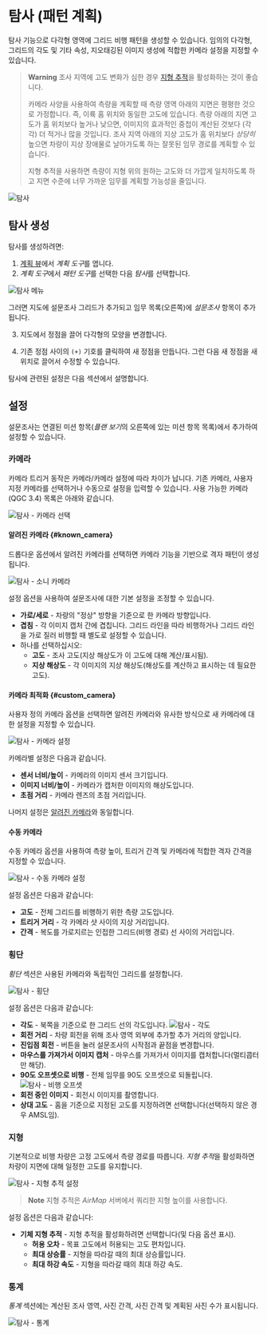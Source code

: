 # 탐사 (패턴 계획)

탐사 기능으로 다각형 영역에 그리드 비행 패턴을 생성할 수 있습니다. 임의의 다각형, 그리드의 각도 및 기타 속성, 지오태깅된 이미지 생성에 적합한 카메라 설정을 지정할 수 있습니다.

> **Warning** 조사 지역에 고도 변화가 심한 경우 [지형 추적](#terrain)을 활성화하는 것이 좋습니다.
> 
> 카메라 사양을 사용하여 측량을 계획할 때 측량 영역 아래의 지면은 평평한 것으로 가정합니다. 즉, 이륙 홈 위치와 동일한 고도에 있습니다. 측량 아래의 지면 고도가 홈 위치보다 높거나 낮으면, 이미지의 효과적인 중첩이 계산된 것보다 (각각) 더 적거나 많을 것입니다. 조사 지역 아래의 지상 고도가 홈 위치보다 *상당히* 높으면 차량이 지상 장애물로 날아가도록 하는 잘못된 임무 경로를 계획할 수 있습니다.
> 
> 지형 추적을 사용하면 측량이 지형 위의 원하는 고도와 더 가깝게 일치하도록 하고 지면 수준에 너무 가까운 임무를 계획할 가능성을 줄입니다.

![탐사](../../assets/plan/survey/survey.jpg)

## 탐사 생성

탐사를 생성하려면:

1. [계획 뷰](../PlanView/PlanView.md)에서 *계획 도구*를 엽니다.
2. *계획 도구*에서 *패턴 도구*를 선택한 다음 *탐사*를 선택합니다.
  
  ![탐사 메뉴](../../assets/plan/survey/survey_menu.jpg)
  
  그러면 지도에 설문조사 그리드가 추가되고 임무 목록(오른쪽)에 *설문조사* 항목이 추가됩니다.

3. 지도에서 정점을 끌어 다각형의 모양을 변경합니다.

4. 기존 정점 사이의 `(+)` 기호를 클릭하여 새 정점을 만듭니다. 그런 다음 새 정점을 새 위치로 끌어서 수정할 수 있습니다.

탐사에 관련된 설정은 다음 섹션에서 설명합니다.

## 설정

설문조사는 연결된 미션 항목(*플랜 보기*의 오른쪽에 있는 미션 항목 목록)에서 추가하여 설정할 수 있습니다.

### 카메라

카메라 트리거 동작은 카메라/카메라 설정에 따라 차이가 납니다. 기존 카메라, 사용자 지정 카메라를 선택하거나 수동으로 설정을 입력할 수 있습니다. 사용 가능한 카메라(QGC 3.4) 목록은 아래와 같습니다.

![탐사 - 카메라 선택](../../assets/plan/survey/survey_camera_select.jpg)

#### 알려진 카메라 {#known_camera}

드롭다운 옵션에서 알려진 카메라를 선택하면 카메라 기능을 기반으로 격자 패턴이 생성됩니다.

![탐사 - 소니 카메라](../../assets/plan/survey/survey_camera_sony.jpg)

설정 옵션을 사용하여 설문조사에 대한 기본 설정을 조정할 수 있습니다.

- **가로/세로** - 차량의 "정상" 방향을 기준으로 한 카메라 방향입니다.
- **겹침** - 각 이미지 캡처 간에 겹칩니다. 그리드 라인을 따라 비행하거나 그리드 라인을 가로 질러 비행할 때 별도로 설정할 수 있습니다.
- 하나를 선택하십시오: 
  - **고도** - 조사 고도(지상 해상도가 이 고도에 대해 계산/표시됨).
  - **지상 해상도** - 각 이미지의 지상 해상도(해상도를 계산하고 표시하는 데 필요한 고도).

#### 카메라 최적화 {#custom_camera}

사용자 정의 카메라 옵션을 선택하면 알려진 카메라와 유사한 방식으로 새 카메라에 대한 설정을 지정할 수 있습니다.

![탐사 - 카메라 설정](../../assets/plan/survey/survey_camera_custom.jpg)

카메라별 설정은 다음과 같습니다.

- **센서 너비/높이** - 카메라의 이미지 센서 크기입니다.
- **이미지 너비/높이** - 카메라가 캡처한 이미지의 해상도입니다.
- **초점 거리** - 카메라 렌즈의 초점 거리입니다.

나머지 설정은 [알려진 카메라](#known_camera)와 동일합니다.

#### 수동 카메라

수동 카메라 옵션을 사용하여 측량 높이, 트리거 간격 및 카메라에 적합한 격자 간격을 지정할 수 있습니다.

![탐사 - 수동 카메라 설정](../../assets/plan/survey/survey_camera_manual.jpg)

설정 옵션은 다음과 같습니다:

- **고도** - 전체 그리드를 비행하기 위한 측량 고도입니다.
- **트리거 거리** - 각 카메라 샷 사이의 지상 거리입니다.
- **간격** - 복도를 가로지르는 인접한 그리드(비행 경로) 선 사이의 거리입니다.

### 횡단

*횡단* 섹션은 사용된 카메라와 독립적인 그리드를 설정합니다.

![탐사 - 횡단](../../assets/plan/survey/survey_transects.jpg)

설정 옵션은 다음과 같습니다:

- **각도** - 북쪽을 기준으로 한 그리드 선의 각도입니다. ![탐사 - 각도](../../assets/plan/survey/survey_transects_angle.jpg)
- **회전 거리** - 차량 회전을 위해 조사 영역 외부에 추가할 추가 거리의 양입니다.
- **진입점 회전** - 버튼을 눌러 설문조사의 시작점과 끝점을 변경합니다.
- **마우스를 가져가서 이미지 캡처** - 마우스를 가져가서 이미지를 캡처합니다(멀티콥터만 해당).
- **90도 오프셋으로 비행** - 전체 임무를 90도 오프셋으로 되돌립니다. ![탐사 - 비행 오프셋](../../assets/plan/survey/survey_transects_offset.jpg)
- **회전 중인 이미지** - 회전시 이미지를 촬영합니다.
- **상대 고도** - 홈을 기준으로 지정된 고도를 지정하려면 선택합니다(선택하지 않은 경우 AMSL임).

### 지형

기본적으로 비행 차량은 고정 고도에서 측량 경로를 따릅니다. *지형 추적*을 활성화하면 차량이 지면에 대해 일정한 고도를 유지합니다.

![탐사 - 지형 추적 설정](../../assets/plan/survey/survey_terrain.jpg)

> **Note** 지형 추적은 *AirMap* 서버에서 쿼리한 지형 높이를 사용합니다.

설정 옵션은 다음과 같습니다:

- **기체 지형 추적** - 지형 추적을 활성화하려면 선택합니다(및 다음 옵션 표시). 
  - **허용 오차** - 목표 고도에서 허용되는 고도 편차입니다.
  - **최대 상승률** - 지형을 따라갈 때의 최대 상승률입니다.
  - **최대 하강 속도** - 지형을 따라갈 때의 최대 하강 속도.

### 통계

*통계* 섹션에는 계산된 조사 영역, 사진 간격, 사진 간격 및 계획된 사진 수가 표시됩니다.

![탐사 - 통계](../../assets/plan/survey/survey_statistics.jpg)